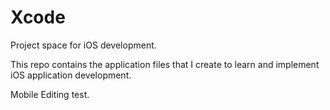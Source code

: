 Xcode
=====

Project space for iOS development.


This repo contains the application files that I create to learn and implement iOS application development.

Mobile Editing test. 
